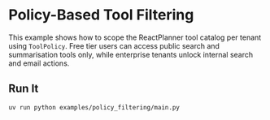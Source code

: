 # Policy-Based Tool Filtering

This example shows how to scope the ReactPlanner tool catalog per tenant using
`ToolPolicy`. Free tier users can access public search and summarisation tools
only, while enterprise tenants unlock internal search and email actions.

## Run It

```bash
uv run python examples/policy_filtering/main.py
```
